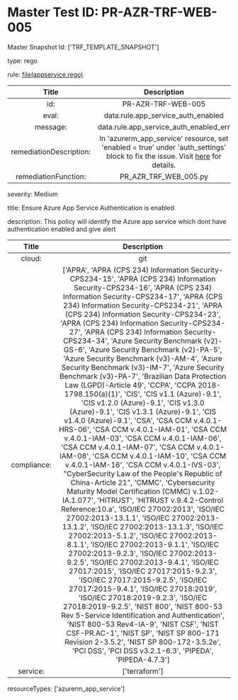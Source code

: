 



# Master Test ID: PR-AZR-TRF-WEB-005


Master Snapshot Id: ['TRF_TEMPLATE_SNAPSHOT']

type: rego

rule: [file(appservice.rego)]  
  
  
  
  

|Title|Description|
| :---: | :---: |
|id: |PR-AZR-TRF-WEB-005|
|eval: |data.rule.app_service_auth_enabled|
|message: |data.rule.app_service_auth_enabled_err|
|remediationDescription: |In 'azurerm_app_service' resource, set 'enabled = true' under 'auth_settings' block to fix the issue. Visit <a href='https://registry.terraform.io/providers/hashicorp/azurerm/latest/docs/resources/app_service#enabled' target='_blank'>here</a> for details.|
|remediationFunction: |PR_AZR_TRF_WEB_005.py|


severity: Medium

title: Ensure Azure App Service Authentication is enabled

description: This policy will identify the Azure app service which dont have authentication enabled and give alert  
  
  

|Title|Description|
| :---: | :---: |
|cloud: |git|
|compliance: |['APRA', 'APRA (CPS 234) Information Security-CPS234-15', 'APRA (CPS 234) Information Security-CPS234-16', 'APRA (CPS 234) Information Security-CPS234-17', 'APRA (CPS 234) Information Security-CPS234-21', 'APRA (CPS 234) Information Security-CPS234-23', 'APRA (CPS 234) Information Security-CPS234-27', 'APRA (CPS 234) Information Security-CPS234-34', 'Azure Security Benchmark (v2)-GS-6', 'Azure Security Benchmark (v2)-PA-5', 'Azure Security Benchmark (v3)-AM-4', 'Azure Security Benchmark (v3)-IM-7', 'Azure Security Benchmark (v3)-PA-7', 'Brazilian Data Protection Law (LGPD)-Article 49', 'CCPA', 'CCPA 2018-1798.150(a)(1)', 'CIS', 'CIS v1.1 (Azure)-9.1', 'CIS v1.2.0 (Azure)-9.1', 'CIS v1.3.0 (Azure)-9.1', 'CIS v1.3.1 (Azure)-9.1', 'CIS v1.4.0 (Azure)-9.1', 'CSA', 'CSA CCM v.4.0.1-HRS-06', 'CSA CCM v.4.0.1-IAM-01', 'CSA CCM v.4.0.1-IAM-03', 'CSA CCM v.4.0.1-IAM-06', 'CSA CCM v.4.0.1-IAM-07', 'CSA CCM v.4.0.1-IAM-08', 'CSA CCM v.4.0.1-IAM-10', 'CSA CCM v.4.0.1-IAM-16', 'CSA CCM v.4.0.1-IVS-03', "CyberSecurity Law of the People's Republic of China-Article 21", 'CMMC', 'Cybersecurity Maturity Model Certification (CMMC) v.1.02-IA.1.077', 'HITRUST', 'HITRUST v.9.4.2-Control Reference:10.a', 'ISO/IEC 27002:2013', 'ISO/IEC 27002:2013-13.1.1', 'ISO/IEC 27002:2013-13.1.2', 'ISO/IEC 27002:2013-13.1.3', 'ISO/IEC 27002:2013-5.1.2', 'ISO/IEC 27002:2013-8.1.1', 'ISO/IEC 27002:2013-9.1.1', 'ISO/IEC 27002:2013-9.2.3', 'ISO/IEC 27002:2013-9.2.5', 'ISO/IEC 27002:2013-9.4.1', 'ISO/IEC 27017:2015', 'ISO/IEC 27017:2015-9.2.3', 'ISO/IEC 27017:2015-9.2.5', 'ISO/IEC 27017:2015-9.4.1', 'ISO/IEC 27018:2019', 'ISO/IEC 27018:2019-9.2.3', 'ISO/IEC 27018:2019-9.2.5', 'NIST 800', 'NIST 800-53 Rev 5-Service Identification and Authentication', 'NIST 800-53 Rev4-IA-9', 'NIST CSF', 'NIST CSF-PR.AC-1', 'NIST SP', 'NIST SP 800-171 Revision 2-3.5.2', 'NIST SP 800-172-3.5.2e', 'PCI DSS', 'PCI DSS v3.2.1-6.3', 'PIPEDA', 'PIPEDA-4.7.3']|
|service: |['terraform']|


resourceTypes: ['azurerm_app_service']


[file(appservice.rego)]: https://github.com/prancer-io/prancer-compliance-test/tree/master/azure/terraform/appservice.rego
